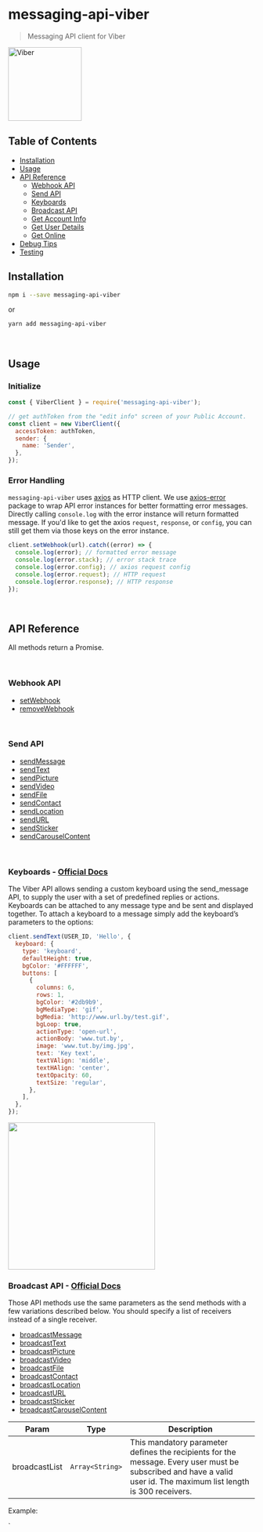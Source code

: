 # messaging-api-viber

> Messaging API client for Viber

<img src="https://user-images.githubusercontent.com/3382565/31753411-0be75dfc-b456-11e7-9eea-b976d21fcc53.png" alt="Viber" width="150" />

## Table of Contents

- [Installation](#installation)
- [Usage](#usage)
- [API Reference](#api-reference)
  - [Webhook API](#webhook-api)
  - [Send API](#send-api)
  - [Keyboards](#keyboards)
  - [Broadcast API](#broadcast-api)
  - [Get Account Info](#get-account-info)
  - [Get User Details](#get-user-details)
  - [Get Online](#get-online)
- [Debug Tips](#debug-tips)
- [Testing](#testing)

## Installation

```sh
npm i --save messaging-api-viber
```

or

```sh
yarn add messaging-api-viber
```

<br />

## Usage

### Initialize

```js
const { ViberClient } = require('messaging-api-viber');

// get authToken from the "edit info" screen of your Public Account.
const client = new ViberClient({
  accessToken: authToken,
  sender: {
    name: 'Sender',
  },
});
```

### Error Handling

`messaging-api-viber` uses [axios](https://github.com/axios/axios) as HTTP client. We use [axios-error](https://github.com/Yoctol/messaging-apis/tree/master/packages/axios-error) package to wrap API error instances for better formatting error messages. Directly calling `console.log` with the error instance will return formatted message. If you'd like to get the axios `request`, `response`, or `config`, you can still get them via those keys on the error instance.

```js
client.setWebhook(url).catch((error) => {
  console.log(error); // formatted error message
  console.log(error.stack); // error stack trace
  console.log(error.config); // axios request config
  console.log(error.request); // HTTP request
  console.log(error.response); // HTTP response
});
```

<br />

## API Reference

All methods return a Promise.

<br />

### Webhook API

- [setWebhook](https://bottenderjs.github.io/messaging-apis/latest/classes/messaging_api_viber.ViberClient.html#setwebhook)
- [removeWebhook](https://bottenderjs.github.io/messaging-apis/latest/classes/messaging_api_viber.ViberClient.html#removewebhook)

<br />

### Send API

- [sendMessage](https://bottenderjs.github.io/messaging-apis/latest/classes/messaging_api_viber.ViberClient.html#sendmessage)
- [sendText](https://bottenderjs.github.io/messaging-apis/latest/classes/messaging_api_viber.ViberClient.html#sendtext)
- [sendPicture](https://bottenderjs.github.io/messaging-apis/latest/classes/messaging_api_viber.ViberClient.html#sendpicture)
- [sendVideo](https://bottenderjs.github.io/messaging-apis/latest/classes/messaging_api_viber.ViberClient.html#sendvideo)
- [sendFile](https://bottenderjs.github.io/messaging-apis/latest/classes/messaging_api_viber.ViberClient.html#sendfile)
- [sendContact](https://bottenderjs.github.io/messaging-apis/latest/classes/messaging_api_viber.ViberClient.html#sendcontact)
- [sendLocation](https://bottenderjs.github.io/messaging-apis/latest/classes/messaging_api_viber.ViberClient.html#sendlocation)
- [sendURL](https://bottenderjs.github.io/messaging-apis/latest/classes/messaging_api_viber.ViberClient.html#sendurl)
- [sendSticker](https://bottenderjs.github.io/messaging-apis/latest/classes/messaging_api_viber.ViberClient.html#sendsticker)
- [sendCarouselContent](https://bottenderjs.github.io/messaging-apis/latest/classes/messaging_api_viber.ViberClient.html#sendcarouselcontent)

<br />

<a id="keyboards" />

### Keyboards - [Official Docs](https://developers.viber.com/docs/api/rest-bot-api/#keyboards)

The Viber API allows sending a custom keyboard using the send_message API, to supply the user with a set of predefined replies or actions. Keyboards can be attached to any message type and be sent and displayed together. To attach a keyboard to a message simply add the keyboard’s parameters to the options:

```js
client.sendText(USER_ID, 'Hello', {
  keyboard: {
    type: 'keyboard',
    defaultHeight: true,
    bgColor: '#FFFFFF',
    buttons: [
      {
        columns: 6,
        rows: 1,
        bgColor: '#2db9b9',
        bgMediaType: 'gif',
        bgMedia: 'http://www.url.by/test.gif',
        bgLoop: true,
        actionType: 'open-url',
        actionBody: 'www.tut.by',
        image: 'www.tut.by/img.jpg',
        text: 'Key text',
        textVAlign: 'middle',
        textHAlign: 'center',
        textOpacity: 60,
        textSize: 'regular',
      },
    ],
  },
});
```

<img src="https://developers.viber.com/docs/img/example_keyboard.png" width="300" />

<br />

<a id="broadcast-api" />

### Broadcast API - [Official Docs](https://developers.viber.com/docs/api/rest-bot-api/#broadcast-message)

Those API methods use the same parameters as the send methods with a few variations described below. You should specify a list of receivers instead of a single receiver.

- [broadcastMessage](https://bottenderjs.github.io/messaging-apis/latest/classes/messaging_api_viber.ViberClient.html#broadcastmessage)
- [broadcastText](https://bottenderjs.github.io/messaging-apis/latest/classes/messaging_api_viber.ViberClient.html#broadcasttext)
- [broadcastPicture](https://bottenderjs.github.io/messaging-apis/latest/classes/messaging_api_viber.ViberClient.html#broadcastpicture)
- [broadcastVideo](https://bottenderjs.github.io/messaging-apis/latest/classes/messaging_api_viber.ViberClient.html#broadcastvideo)
- [broadcastFile](https://bottenderjs.github.io/messaging-apis/latest/classes/messaging_api_viber.ViberClient.html#broadcastfile)
- [broadcastContact](https://bottenderjs.github.io/messaging-apis/latest/classes/messaging_api_viber.ViberClient.html#broadcastcontact)
- [broadcastLocation](https://bottenderjs.github.io/messaging-apis/latest/classes/messaging_api_viber.ViberClient.html#broadcastlocation)
- [broadcastURL](https://bottenderjs.github.io/messaging-apis/latest/classes/messaging_api_viber.ViberClient.html#broadcasturl)
- [broadcastSticker](https://bottenderjs.github.io/messaging-apis/latest/classes/messaging_api_viber.ViberClient.html#broadcaststicker)
- [broadcastCarouselContent](https://bottenderjs.github.io/messaging-apis/latest/classes/messaging_api_viber.ViberClient.html#broadcastcarouselcontent)

| Param         | Type            | Description                                                                                                                                                        |
| ------------- | --------------- | ------------------------------------------------------------------------------------------------------------------------------------------------------------------ |
| broadcastList | `Array<String>` | This mandatory parameter defines the recipients for the message. Every user must be subscribed and have a valid user id. The maximum list length is 300 receivers. |

Example:

`